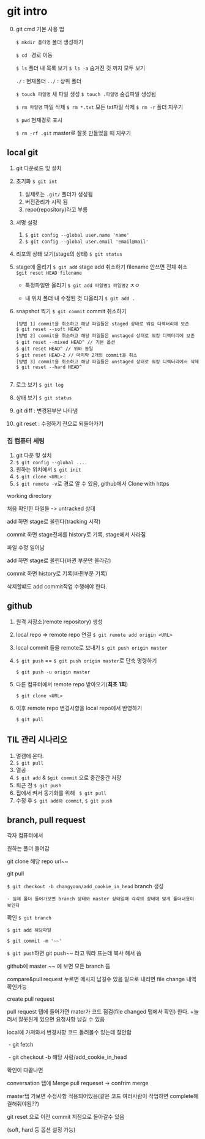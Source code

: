 # git intro

0. git cmd 기본 사용 법

   `$ mkdir 폴더명` 폴더 생성하기

   `$ cd ` 경로 이동 	

   `$ ls` 폴더 내 목록 보기 `$ ls -a` 숨겨진 것 까지 모두 보기

   `./` : 현재폴더 `../` : 상위 폴더

   `$ touch 파일명` 새 파일 생성 `$ touch .파일명` 숨김파일 생성됨

   `$ rm 파일명` 파일 삭제 `$ rm *.txt`  모든 txt파일 삭제  `$ rm -r` 폴더 지우기

   `$ pwd` 현재경로 표시

   `$ rm -rf .git` master로 잘못 만들었을 때 지우기

## local git

1. git 다운로드 및 설치 

2. 초기화 `$ git int`
   1. 실제로는 `.git/` 폴더가 생성됨
   2. 버전관리가 시작 됨
   3. repo(repository)라고 부름
   
3. 서명 설정
   1. `$ git config --global user.name 'name'`
   2. `$ git config --global user.email 'email@mail'`

4. 리포의 상태 보기(stage의 상태) `$ git status`

5. stage에 올리기 `$ git add`
   stage add 취소하기 filename 안쓰면 전체 취소 `$git reset HEAD filename`

   - 특정파일만 올리기 `$ git add 파일명1 파일명2` ㅊㅇ 

   - 내 위치 폴더 내 수정된 것 다올리기 `$ git add .`

6. snapshot 찍기 `$ git commit`
   commit 취소하기 

   ```
   [방법 1] commit을 취소하고 해당 파일들은 staged 상태로 워킹 디렉터리에 보존
   $ git reset --soft HEAD^
   [방법 2] commit을 취소하고 해당 파일들은 unstaged 상태로 워킹 디렉터리에 보존
   $ git reset --mixed HEAD^ // 기본 옵션
   $ git reset HEAD^ // 위와 동일
   $ git reset HEAD~2 // 마지막 2개의 commit을 취소
   [방법 3] commit을 취소하고 해당 파일들은 unstaged 상태로 워킹 디렉터리에서 삭제
   $ git reset --hard HEAD^
   ```

    ```

    ```
   
7. 로그 보기 `$ git log`

8. 상태 보기 `$ git status`

9. git diff : 변경된부분 나타냄

10. git reset : 수정하기 전으로 되돌아가기

### 집 컴퓨터 세팅

1. git 다운 및 설치
2. `$ git config --global ....` 
3. 원하는 위치에서 `$ git init`
4. `$ git clone <URL>` : 
5. `$ git remote -v`로 경로 알 수 있음, github에서 Clone with https



working directory

처음 확인한 파일들 -> untracked 상태

add 하면 stage로 올린다(tracking 시작)

commit 하면 stage전체를 history로 기록, stage에서 사라짐

파일 수정 일어남

add 하면 stage로 올린다(바뀐 부분만 올라감)

commit 하면 history로 기록(바뀐부분 기록)

삭제할떄도 add commit작업 수행해야 한다.

## github

1. 원격 저장소(remote repository) 생성

2. local repo => remote repo  연결 `$ git remote add origin <URL>`

3. local commit 들을 remote로 보내기 `$ git push origin master`

4. `$ git push` == `$ git push origin master`로 단축 명령하기

   `$ git push -u origin master`

5. 다른 컴퓨터에서 remote repo 받아오기(**최초 1회**)

   `$ git clone <URL>`

6. 이후 remote repo 변경사항을 local repo에서 반영하기

   `$ git pull`



## TIL 관리 시나리오

1. 멀캠에 온다.
2. `$ git pull`
3. 열공
4. `$ git add` & `$git commit` 으로  중간중간 저장
5. 퇴근 전 `$ git push`
6. 집에서 켜서 동기화를 위해 ` $ git pull`
7. 수정 후 `$ git add와 commit`, `$ git push`

### 

## branch, pull request

각자 컴퓨터에서 

원하는 폴더 들어감

git clone 해당 repo url~~

git pull

`$ git checkout -b changyoon/add_cookie_in_head` branch 생성

	- 실제 폴더 들어가보면 branch 상태와 master 상태일때 각각의 상태에 맞게 폴더내용이 보인다

확인 `$ git branch`

`$ git add 해당파일`

`$ git commit -m '~~'`

`$ git push`하면 git push~~ 라고 뭐라 뜨는데 복사 해서 씀

github에 master ~~ 에 보면 모든 branch 뜸

compare&pull request 누르면 메시지 남길수 있음 밑으로 내리면 file change 내역 확인가능

create pull request

pull request 탭에 들어가면 mater가 코드 점검(file changed 탭에서 확인) 한다. +눌러서 잘못된게 있으면 요청사항 남길 수 있음



local에 가져와서 변경사항 코드 돌려볼수 있는데 잘안함

​	- git fetch

​	- git checkout  -b 해당 사람/add_cookie_in_head



확인이 다끝나면

conversation 탭에 Merge pull requeset -> confrim merge

master탭 가보면 수정사항 적용되어있음(같은 코드 여러사람이 작업하면 complete해결해줘야됨??)



git reset 으로 이전 commit  지점으로 돌아갈수 있음

(soft, hard 등 옵션 설정 가능)


